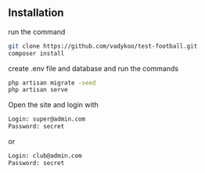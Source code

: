 ## Installation
run the command
```bash
git clone https://github.com/vadykoo/test-football.git
composer install
```
create .env file and database and run the commands

```bash
php artisan migrate -seed
php artisan serve
```

Open the site and login with

```bash
Login: super@admin.com
Password: secret
```
or
```bash
Login: club@admin.com
Password: secret
```